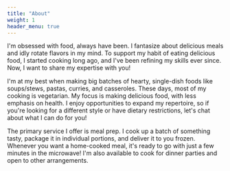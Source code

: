 ```yaml
---
title: "About"
weight: 1
header_menu: true
---
```


I'm obsessed with food, always have been. I fantasize about delicious meals and idly rotate flavors in my mind. To support my habit of eating delicious food, I started cooking long ago, and I've been refining my skills ever since. Now, I want to share my expertise with you!

I'm at my best when making big batches of hearty, single-dish foods like soups/stews, pastas, curries, and casseroles. These days, most of my cooking is vegetarian. My focus is making delicious food, with less emphasis on health. I enjoy opportunities to expand my repertoire, so if you're looking for a different style or have dietary restrictions, let's chat about what I can do for you!

The primary service I offer is meal prep. I cook up a batch of something tasty, package it in individual portions, and deliver it to you frozen. Whenever you want a home-cooked meal, it's ready to go with just a few minutes in the microwave! I'm also available to cook for dinner parties and open to other arrangements.